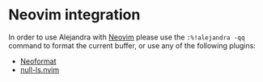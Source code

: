 # Neovim integration

In order to use Alejandra with
[Neovim](https://neovim.io/)
please use the `:%!alejandra -qq` command
to format the current buffer,
or use any of the following plugins:

- [Neoformat](https://github.com/sbdchd/neoformat)
- [null-ls.nvim](https://github.com/jose-elias-alvarez/null-ls.nvim)
